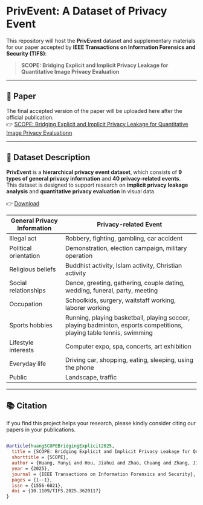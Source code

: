 # PrivEvent: A Dataset of Privacy Event

This repository will host the **PrivEvent** dataset and supplementary materials for our paper accepted by **IEEE Transactions on Information Forensics and Security (TIFS)**:

> **SCOPE: Bridging Explicit and Implicit Privacy Leakage for Quantitative Image Privacy Evaluation**

---

## 📄 Paper

The final accepted version of the paper will be uploaded here after the official publication.  
👉 [SCOPE: Bridging Explicit and Implicit Privacy Leakage for Quantitative Image Privacy Evaluationn](#https://ieeexplore.ieee.org/document/11199878/keywords#keywords)

---

## 📁 Dataset Description

**PrivEvent** is a **hierarchical privacy event dataset**, which consists of **9 types of general privacy information** and **40 privacy-related events**.  
This dataset is designed to support research on **implicit privacy leakage analysis** and **quantitative privacy evaluation** in visual data.

👉 [Download](#https://pan.baidu.com/s/1AkmT1mDOGUtTJIFXHMprHg?pwd=x5d6)

| General Privacy Information | Privacy-related Event |
|-----------------------------|---------------------|
| Illegal act                 | Robbery, fighting, gambling, car accident |
| Political orientation       | Demonstration, election campaign, military operation |
| Religious beliefs           | Buddhist activity, Islam activity, Christian activity |
| Social relationships        | Dance, greeting, gathering, couple dating, wedding, funeral, party, meeting |
| Occupation                  | Schoolkids, surgery, waitstaff working, laborer working |
| Sports hobbies              | Running, playing basketball, playing soccer, playing badminton, esports competitions, playing table tennis, swimming |
| Lifestyle interests         | Computer expo, spa, concerts, art exhibition |
| Everyday life               | Driving car, shopping, eating, sleeping, using the phone |
| Public                      | Landscape, traffic |


---

## 📚 Citation

If you find this project helps your research, please kindly consider citing our papers in your publications.

```bibtex

@article{huangSCOPEBridgingExplicit2025,
  title = {SCOPE: Bridging Explicit and Implicit Privacy Leakage for Quantitative Image Privacy Evaluation},
  shorttitle = {SCOPE},
  author = {Huang, Yunyi and Hou, Jiahui and Zhao, Chuang and Zhang, Jie and Xiao, Tie and Li, Xiang-Yang},
  year = {2025},
  journal = {IEEE Transactions on Information Forensics and Security},
  pages = {1--1},
  issn = {1556-6021},
  doi = {10.1109/TIFS.2025.3620117}
}

```
